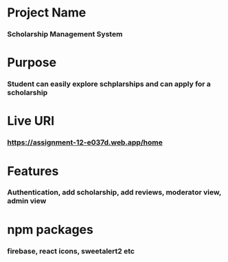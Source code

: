 
# Project Name

### Scholarship Management System

# Purpose

### Student can easily explore schplarships and can apply for a scholarship

# Live URl
 
### https://assignment-12-e037d.web.app/home

# Features

### Authentication, add scholarship, add reviews, moderator view, admin  view 

# npm packages 

### firebase, react icons, sweetalert2 etc